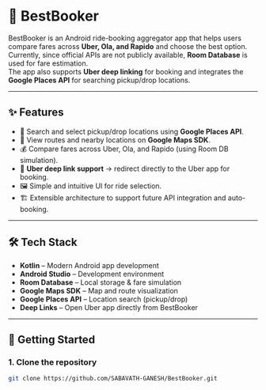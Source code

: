 # 🚖 BestBooker

BestBooker is an Android ride-booking aggregator app that helps users compare fares across **Uber, Ola, and Rapido** and choose the best option.  
Currently, since official APIs are not publicly available, **Room Database** is used for fare estimation.  
The app also supports **Uber deep linking** for booking and integrates the **Google Places API** for searching pickup/drop locations.

---

## ✨ Features
- 🔎 Search and select pickup/drop locations using **Google Places API**.
- 📍 View routes and nearby locations on **Google Maps SDK**.
- 💰 Compare fares across Uber, Ola, and Rapido (using Room DB simulation).
- 🚖 **Uber deep link support** → redirect directly to the Uber app for booking.
- 🖼️ Simple and intuitive UI for ride selection.
- 🏗️ Extensible architecture to support future API integration and auto-booking.

---

## 🛠 Tech Stack
- **Kotlin** – Modern Android app development  
- **Android Studio** – Development environment  
- **Room Database** – Local storage & fare simulation  
- **Google Maps SDK** – Map and route visualization  
- **Google Places API** – Location search (pickup/drop)  
- **Deep Links** – Open Uber app directly from BestBooker  

---

## 🚀 Getting Started

### 1. Clone the repository
```bash
git clone https://github.com/SABAVATH-GANESH/BestBooker.git
